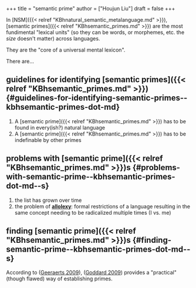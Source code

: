 +++
title = "semantic prime"
author = ["Houjun Liu"]
draft = false
+++

In [NSM]({{< relref "KBhnatural_semantic_metalanguage.md" >}}), [semantic primes]({{< relref "KBhsemantic_primes.md" >}}) are the most fundimental "lexical units" (so they can be words, or morphemes, etc. the _size_ doesn't matter) across languages.

They are the "core of a universal mental lexicon".

There are...


## guidelines for identifying [semantic primes]({{< relref "KBhsemantic_primes.md" >}}) {#guidelines-for-identifying-semantic-primes--kbhsemantic-primes-dot-md}

1.  A [semantic prime]({{< relref "KBhsemantic_primes.md" >}}) has to be found in every(ish?) natural language
2.  A [semantic prime]({{< relref "KBhsemantic_primes.md" >}}) has to be indefinable by other primes


## problems with [semantic prime]({{< relref "KBhsemantic_primes.md" >}})s {#problems-with-semantic-prime--kbhsemantic-primes-dot-md--s}

1.  the list has grown over time
2.  the problem of ****[allolexy](#problems-with-semantic-prime--kbhsemantic-primes-dot-md--s)****: formal restrictions of a language resulting in the same concept needing to be radicalized multiple times (I vs. me)


## finding [semantic prime]({{< relref "KBhsemantic_primes.md" >}})s {#finding-semantic-prime--kbhsemantic-primes-dot-md--s}

According to (<a href="#citeproc_bib_item_1">Geeraerts 2009</a>), (<a href="#citeproc_bib_item_2">Goddard 2009</a>) provides a "practical" (though flawed) way of establishing primes.
